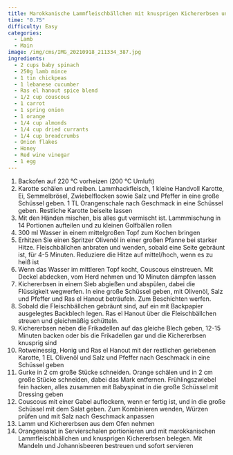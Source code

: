 ```yaml
---
title: Marokkanische Lammfleischbällchen mit knusprigen Kichererbsen und Couscous
time: "0.75"
difficulty: Easy
categories:
  - Lamb
  - Main
image: /img/cms/IMG_20210918_211334_387.jpg
ingredients:
  - 2 cups baby spinach
  - 250g lamb mince
  - 1 tin chickpeas
  - 1 lebanese cucumber
  - Ras el hanout spice blend
  - 1/2 cup couscous
  - 1 carrot
  - 1 spring onion
  - 1 orange
  - 1/4 cup almonds
  - 1/4 cup dried currants
  - 1/4 cup breadcrumbs
  - Onion flakes
  - Honey
  - Red wine vinegar
  - 1 egg
---
```

1. Backofen auf 220 °C vorheizen (200 °C Umluft)
2. Karotte schälen und reiben. Lammhackfleisch, 1 kleine Handvoll Karotte, Ei, Semmelbrösel, Zwiebelflocken sowie Salz und Pfeffer in eine große Schüssel geben. 1 TL Orangenschale nach Geschmack in eine Schüssel geben. Restliche Karotte beiseite lassen
3. Mit den Händen mischen, bis alles gut vermischt ist. Lammmischung in 14 Portionen aufteilen und zu kleinen Golfbällen rollen
4. 300 ml Wasser in einem mittelgroßen Topf zum Kochen bringen
5. Erhitzen Sie einen Spritzer Olivenöl in einer großen Pfanne bei starker Hitze. Fleischbällchen anbraten und wenden, sobald eine Seite gebräunt ist, für 4-5 Minuten. Reduziere die Hitze auf mittel/hoch, wenn es zu heiß ist
6. Wenn das Wasser im mittleren Topf kocht, Couscous einstreuen. Mit Deckel abdecken, vom Herd nehmen und 10 Minuten dämpfen lassen
7. Kichererbsen in einem Sieb abgießen und abspülen, dabei die Flüssigkeit wegwerfen. In eine große Schüssel geben, mit Olivenöl, Salz und Pfeffer und Ras el Hanout beträufeln. Zum Beschichten werfen.
8. Sobald die Fleischbällchen gebräunt sind, auf ein mit Backpapier ausgelegtes Backblech legen. Ras el Hanout über die Fleischbällchen streuen und gleichmäßig schütteln.
9. Kichererbsen neben die Frikadellen auf das gleiche Blech geben, 12-15 Minuten backen oder bis die Frikadellen gar und die Kichererbsen knusprig sind
10. Rotweinessig, Honig und Ras el Hanout mit der restlichen geriebenen Karotte, 1 EL Olivenöl und Salz und Pfeffer nach Geschmack in eine Schüssel geben
11. Gurke in 2 cm große Stücke schneiden. Orange schälen und in 2 cm große Stücke schneiden, dabei das Mark entfernen. Frühlingszwiebel fein hacken, alles zusammen mit Babyspinat in die große Schüssel mit Dressing geben
12. Couscous mit einer Gabel auflockern, wenn er fertig ist, und in die große Schüssel mit dem Salat geben. Zum Kombinieren wenden, Würzen prüfen und mit Salz nach Geschmack anpassen
13. Lamm und Kichererbsen aus dem Ofen nehmen
14. Orangensalat in Servierschalen portionieren und mit marokkanischen Lammfleischbällchen und knusprigen Kichererbsen belegen. Mit Mandeln und Johannisbeeren bestreuen und sofort servieren